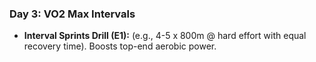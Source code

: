 ### Day 3: VO2 Max Intervals
- **Interval Sprints Drill (E1):** (e.g., 4-5 x 800m @ hard effort with equal recovery time). Boosts top-end aerobic power.
